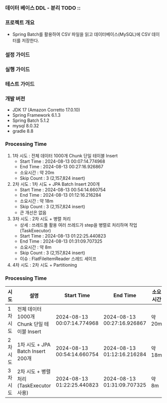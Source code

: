 ### 데이터 베이스 DDL - 분리 TODO :: 

### 프로젝트 개요
- Spring Batch를 활용하여 CSV 파일을 읽고 데이터베이스(MySQL)에 CSV 데이터를 저장한다.

### 설정 가이드 

### 실행 가이드

### 테스트 가이드 

### 개발 버전
- JDK 17 (Amazon Corretto 17.0.10)
- Spring Framework 6.1.3
- Spring Batch 5.1.2
- mysql 8.0.32
- gradle 8.8


### Processing Time
1. 1차 시도 : 전체 데이터 1000개 Chunk 단일 테이블 Insert
   - Start Time : 2024-08-13 00:07:14.774968
   - End Time : 2024-08-13 00:27:16.926867
   - 소요시간 : 약 20m
   - Skip Count : 3 (2,157,824 insert)
2. 2차 시도 : 1차 시도 + JPA Batch Insert 200개
   - Start Time : 2024-08-13 00:54:14.660754
   - End Time : 2024-08-13 01:12:16.216284
   - 소요시간 : 약 18m
   - Skip Count : 3 (2,157,824 insert)
   - 큰 개선은 없음
3. 3차 시도 : 2차 시도 + 병렬 처리
   - 상세 : 쓰레드풀 활용 여러 쓰레드가 step을 병렬로 처리하며 작업(TaskExecutor)
   - Start Time : 2024-08-13 01:22:25.440823
   - End Time : 2024-08-13 01:31:09.707325
   - 소요시간 : 약 8m
   - Skip Count : 3 (2,157,824 insert)
   - 이슈 : FlatFileItemReader 스레드 세이프
4. 4차 시도 : 2차 시도 + Partitioning


### Processing Time 
| 시도 | 설명 | Start Time | End Time | 소요시간 | Skip Count | 비고 |
|------|------|------------|----------|----------|------------|------|
| 1차 시도 | 전체 데이터 1000개 Chunk 단일 테이블 Insert | 2024-08-13 00:07:14.774968 | 2024-08-13 00:27:16.926867 | 약 20m | 3 (2,157,824 insert) | |
| 2차 시도 | 1차 시도 + JPA Batch Insert 200개 | 2024-08-13 00:54:14.660754 | 2024-08-13 01:12:16.216284 | 약 18m | 3 (2,157,824 insert) | 큰 개선은 없음 |
| 3차 시도 | 2차 시도 + 병렬 처리 (TaskExecutor 사용) | 2024-08-13 01:22:25.440823 | 2024-08-13 01:31:09.707325 | 약 8m | 3 (2,157,824 insert) | FlatFileItemReader 스레드 세이프 문제 |


